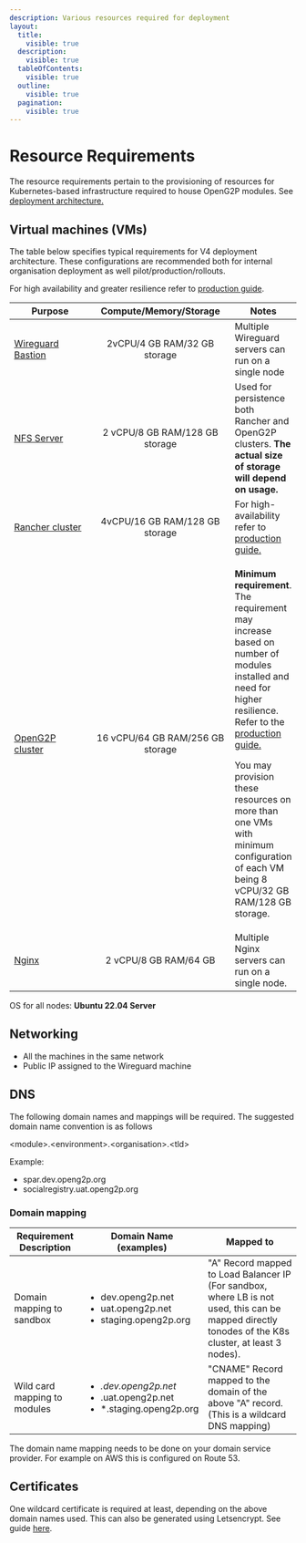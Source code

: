 ```yaml
---
description: Various resources required for deployment
layout:
  title:
    visible: true
  description:
    visible: true
  tableOfContents:
    visible: true
  outline:
    visible: true
  pagination:
    visible: true
---
```


# Resource Requirements

The resource requirements pertain to the provisioning of resources for Kubernetes-based infrastructure required to house OpenG2P modules. See [deployment architecture.](./)

## Virtual machines (VMs)

The table below specifies typical requirements for V4 deployment architecture. These configurations are recommended both for internal organisation deployment as well pilot/production/rollouts.&#x20;

For high availability and greater resilience refer to [production guide](production.md).

<table><thead><tr><th width="150">Purpose</th><th width="239" align="center">Compute/Memory/Storage</th><th>Notes</th></tr></thead><tbody><tr><td><a href="base-infrastructure/wireguard-bastion/">Wireguard Bastion</a></td><td align="center">2vCPU/4 GB RAM/32 GB storage</td><td>Multiple Wireguard servers can run on a single node</td></tr><tr><td><a href="base-infrastructure/nfs-server.md">NFS Server</a></td><td align="center">2 vCPU/8 GB RAM/128 GB storage</td><td>Used for persistence both Rancher and OpenG2P clusters. <strong>The actual size of storage will depend on usage.</strong></td></tr><tr><td><a href="base-infrastructure/rancher.md">Rancher cluster</a></td><td align="center">4vCPU/16 GB RAM/128 GB storage</td><td>For high-availability<a href="https://ranchermanager.docs.rancher.com/getting-started/installation-and-upgrade#high-availability-kubernetes-install-with-the-helm-cli"> </a>refer to <a href="production.md">production guide.</a></td></tr><tr><td><a href="base-infrastructure/openg2p-cluster/">OpenG2P cluster</a></td><td align="center">16 vCPU/64 GB RAM/256 GB storage</td><td><p><strong>Minimum requirement</strong>. The requirement may increase based on number of modules installed and need for higher resilience. Refer to the <a href="production.md">production guide.</a></p><p>You may provision these resources on more than one VMs with minimum configuration of each VM being 8 vCPU/32 GB RAM/128 GB storage. </p></td></tr><tr><td><a href="base-infrastructure/load-balancer/nginx.md">Nginx</a></td><td align="center">2 vCPU/8 GB RAM/64 GB</td><td>Multiple Nginx servers can run on a single node.</td></tr></tbody></table>

OS for all nodes:  **Ubuntu 22.04 Server**

## Networking&#x20;

* All the machines in the same network
* Public IP assigned to the Wireguard machine

## DNS&#x20;

The following domain names and mappings will be required.  The suggested domain name convention is as follows

\<module>.\<environment>.\<organisation>.\<tld>

Example:&#x20;

* spar.dev.openg2p.org
* socialregistry.uat.openg2p.org

### Domain mapping

| Requirement Description      | Domain Name (examples)                                                                      | Mapped to                                                                                                                                            |
| ---------------------------- | ------------------------------------------------------------------------------------------- | ---------------------------------------------------------------------------------------------------------------------------------------------------- |
| Domain mapping to sandbox    | <ul><li>dev.openg2p.net</li><li>uat.openg2p.net</li><li>staging.openg2p.org</li></ul>       | "A" Record mapped to Load Balancer IP (For sandbox, where LB is not used, this can be mapped directly tonodes of the K8s cluster, at least 3 nodes). |
| Wild card mapping to modules | <ul><li>*.dev.openg2p.net</li><li>*.uat.openg2p.net</li><li>*.staging.openg2p.org</li></ul> | "CNAME" Record mapped to the domain of the above "A" record. (This is a wildcard DNS mapping)                                                        |

The domain name mapping needs to be done on your domain service provider.  For example on AWS this is configured on Route 53.

## Certificates

One wildcard certificate is required at least, depending on the above domain names used. This can also be generated using Letsencrypt.  See guide [here](deployment-guide/ssl-certificates-using-letsencrypt.md).


